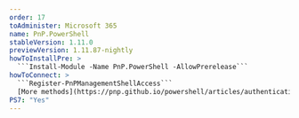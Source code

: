 ```yaml
---
order: 17
toAdminister: Microsoft 365
name: PnP.PowerShell
stableVersion: 1.11.0
previewVersion: 1.11.87-nightly
howToInstallPre: >
  ```Install-Module -Name PnP.PowerShell -AllowPrerelease```
howToConnect: >
  ```Register-PnPManagementShellAccess```
  [More methods](https://pnp.github.io/powershell/articles/authentication.html)
PS7: "Yes"
---
```

